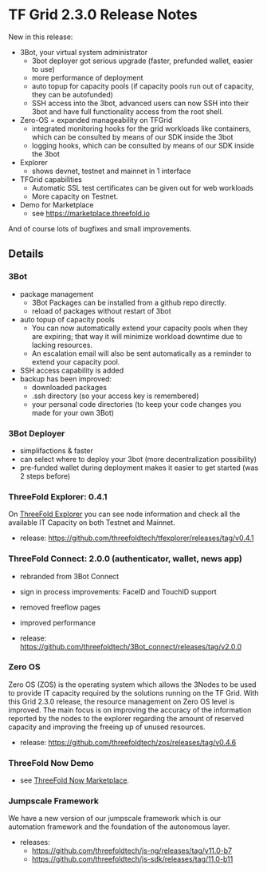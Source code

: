 # TF Grid 2.3.0 Release Notes

New in this release:

- 3Bot, your virtual system administrator
  - 3bot deployer got serious upgrade (faster, prefunded wallet, easier to use)
  - more performance of deployment
  - auto topup for capacity pools (if capacity pools run out of capacity, they can be autofunded)
  - SSH access into the 3bot, advanced users can now SSH into their 3bot and have full functionality access from the root shell.
- Zero-OS = expanded manageability on TFGrid
  - integrated monitoring hooks for the grid workloads like containers, which can be consulted by means of our SDK inside the 3bot
  - logging hooks, which can be consulted by means of our SDK inside the 3bot
- Explorer
  - shows devnet, testnet and mainnet in 1 interface
- TFGrid capabilities
  - Automatic SSL test certificates can be given out for web workloads
  - More capacity on Testnet.
- Demo for Marketplace
  - see https://marketplace.threefold.io

And of course lots of bugfixes and small improvements.

## Details

### 3Bot

- package management
  - 3Bot Packages can be installed from a github repo directly.
  - reload of packages without restart of 3bot
- auto topup of capacity pools
  - You can now automatically extend your capacity pools when they are expiring; that way it will minimize workload downtime due to lacking resources. 
  - An escalation email will also be sent automatically as a reminder to extend your capacity pool.
- SSH access capability is added
- backup has been improved:
  - downloaded packages
  - .ssh directory (so your access key is remembered)
  - your personal code directories (to keep your code changes you made for your own 3Bot)

### 3Bot Deployer

- simplifactions & faster
- can select where to deploy your 3bot (more decentralization possibility)
- pre-funded wallet during deployment makes it easier to get started (was 2 steps before)


### ThreeFold Explorer: 0.4.1

On [ThreeFold Explorer](https://explorer.grid.tf/) you can see node information and check all the available IT Capacity on both Testnet and Mainnet. 

- release: https://github.com/threefoldtech/tfexplorer/releases/tag/v0.4.1

### ThreeFold Connect: 2.0.0 (authenticator, wallet, news app)

- rebranded from 3Bot Connect
- sign in process improvements: FaceID and TouchID support
- removed freeflow pages
- improved performance

- release: https://github.com/threefoldtech/3Bot_connect/releases/tag/v2.0.0


### Zero OS

Zero OS (ZOS) is the operating system which allows the 3Nodes to be used to provide IT capacity required by the solutions running on the TF Grid. With this Grid 2.3.0 release, the resource management on Zero OS level is improved. The main focus is on improving the accuracy of the information reported by the nodes to the explorer regarding the amount of reserved capacity and improving the freeing up of unused resources.

- release: https://github.com/threefoldtech/zos/releases/tag/v0.4.6

### ThreeFold Now Demo

- see [ThreeFold Now Marketplace](https://marketplace.threefold.io/marketplace/#/).

<!-- - Along with new categories, this release introduces a new ThreeFold Now solution: you can now use a decentralized video calling solution deployable via ThreeFold Now Marketplace on [this link](https://marketplace.threefold.io/marketplace/#/solutions/meetings).  -->

### Jumpscale Framework 

We have a new version of our jumpscale framework which is our automation framework and the foundation of the autonomous layer.

- releases: 
  - https://github.com/threefoldtech/js-ng/releases/tag/v11.0-b7
  - https://github.com/threefoldtech/js-sdk/releases/tag/11.0-b11

